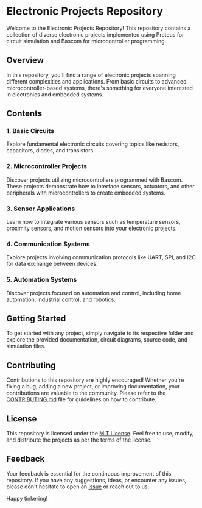 # Electronic Projects Repository

Welcome to the Electronic Projects Repository! This repository contains a collection of diverse electronic projects implemented using Proteus for circuit simulation and Bascom for microcontroller programming.

## Overview

In this repository, you'll find a range of electronic projects spanning different complexities and applications. From basic circuits to advanced microcontroller-based systems, there's something for everyone interested in electronics and embedded systems.

## Contents

### 1. Basic Circuits
Explore fundamental electronic circuits covering topics like resistors, capacitors, diodes, and transistors.

### 2. Microcontroller Projects
Discover projects utilizing microcontrollers programmed with Bascom. These projects demonstrate how to interface sensors, actuators, and other peripherals with microcontrollers to create embedded systems.

### 3. Sensor Applications
Learn how to integrate various sensors such as temperature sensors, proximity sensors, and motion sensors into your electronic projects.

### 4. Communication Systems
Explore projects involving communication protocols like UART, SPI, and I2C for data exchange between devices.

### 5. Automation Systems
Discover projects focused on automation and control, including home automation, industrial control, and robotics.

## Getting Started
To get started with any project, simply navigate to its respective folder and explore the provided documentation, circuit diagrams, source code, and simulation files.

## Contributing
Contributions to this repository are highly encouraged! Whether you're fixing a bug, adding a new project, or improving documentation, your contributions are valuable to the community. Please refer to the [CONTRIBUTING.md](CONTRIBUTING.md) file for guidelines on how to contribute.

## License
This repository is licensed under the [MIT License](LICENSE). Feel free to use, modify, and distribute the projects as per the terms of the license.

## Feedback
Your feedback is essential for the continuous improvement of this repository. If you have any suggestions, ideas, or encounter any issues, please don't hesitate to open an [issue](https://github.com/yourusername/electronic-projects/issues) or reach out to us.

Happy tinkering!

